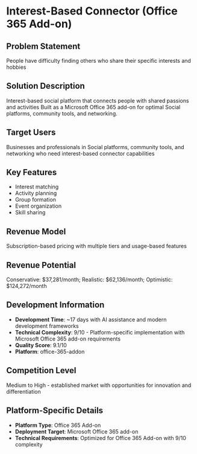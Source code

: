 # Interest-Based Connector (Office 365 Add-on)

## Problem Statement
People have difficulty finding others who share their specific interests and hobbies

## Solution Description
Interest-based social platform that connects people with shared passions and activities Built as a Microsoft Office 365 add-on for optimal Social platforms, community tools, and networking.

## Target Users
Businesses and professionals in Social platforms, community tools, and networking who need interest-based connector capabilities

## Key Features
- Interest matching
- Activity planning
- Group formation
- Event organization
- Skill sharing

## Revenue Model
Subscription-based pricing with multiple tiers and usage-based features

## Revenue Potential
Conservative: $37,281/month; Realistic: $62,136/month; Optimistic: $124,272/month

## Development Information
- **Development Time**: ~17 days with AI assistance and modern development frameworks
- **Technical Complexity**: 9/10 - Platform-specific implementation with Microsoft Office 365 add-on requirements
- **Quality Score**: 9.1/10
- **Platform**: office-365-addon

## Competition Level
Medium to High - established market with opportunities for innovation and differentiation

## Platform-Specific Details
- **Platform Type**: Office 365 Add-on
- **Deployment Target**: Microsoft Office 365 add-on
- **Technical Requirements**: Optimized for Office 365 Add-on with 9/10 complexity
